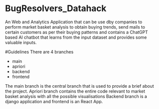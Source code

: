# BugResolvers_Datahack
An Web and Analytics Application that can be use dby companies to perform market basket analysis to obtain buying trends, send mails to certain customers as per their buying patterns and contains a ChatGPT based AI chatbot that learns from the input dataset and provides some valuable inputs.

#Guidelines
There are 4 branches
- main
- apriori
- backend
- frontend

The main branch is the central branch that is used to provide a brief about the project.
Apriori branch contains the entire code relevant to market basket analysis with all the possible visualisations
Backend branch is a django application and frontend is an React App.
